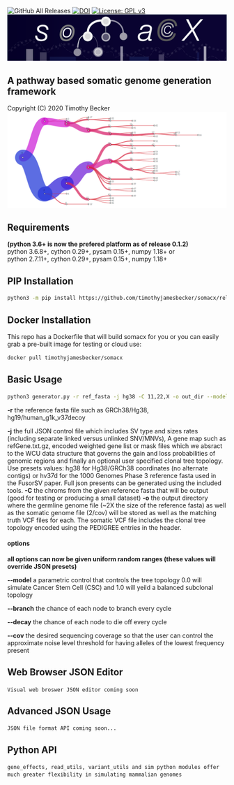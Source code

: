 ![GitHub All Releases](https://img.shields.io/github/downloads/timothyjamesbecker/somacx/total.svg) [![DOI](https://zenodo.org/badge/185091540.svg)](https://zenodo.org/badge/latestdoi/185091540) [![License: GPL v3](https://img.shields.io/badge/License-GPLv3-blue.svg)](https://www.gnu.org/licenses/gpl-3.0)
![Alt text](images/somacx_logo.png?raw=true "somacx") <br>
## A pathway based somatic genome generation framework
Copyright (C) 2020 Timothy Becker
![Alt text](images/clone_tree.png?raw=true "somacx") <br>


## Requirements
<b>(python 3.6+ is now the prefered platform as of release 0.1.2)</b><br>
python 3.6.8+, cython 0.29+, pysam 0.15+, numpy 1.18+ or<br>
python 2.7.11+, cython 0.29+, pysam 0.15+, numpy 1.18+
## PIP Installation
```bash
python3 -m pip install https://github.com/timothyjamesbecker/somacx/releases/download/0.1.2/somacx-0.1.2.tar.gz
```

## Docker Installation
This repo has a Dockerfile that will build somacx for you or you can easily grab a pre-built image for testing or cloud use:
```bash
docker pull timothyjamesbecker/somacx
```

## Basic Usage
```bash
python3 generator.py -r ref_fasta -j hg38 -C 11,22,X -o out_dir --model 0.25,0.75 --cov 2,6
```
<b>-r</b> the reference fasta file such as GRCh38/Hg38, hg19/human_g1k_v37decoy<br>

<b>-j</b> the full JSON control file which includes SV type and sizes rates (including separate linked versus unlinked SNV/MNVs), A gene map such as refGene.txt.gz, encoded weighted gene list or mask files which we absract to the WCU data structure that governs the gain and loss probabilities of genomic regions and finally an optional user specified clonal tree topology.
Use presets values: hg38 for Hg38/GRCh38 coordinates (no alternate contigs) or hv37d for the 1000 Genomes Phase 3 reference fasta used in the FusorSV paper.
Full json presents can be generated using the included tools.
<b>-C</b> the chroms from the given reference fasta that will be output (good for testing or producing a small dataset)
<b>-o</b> the output directory where the germline genome file (~2X the size of the reference fasta) as well as the somatic genome file (2/cov) will be stored as well as the matching truth VCF files for each. The somatic VCF file includes the clonal tree topology encoded using the PEDIGREE entries in the header.

#### options
<b>all options can now be given uniform random ranges (these values will override JSON presets)</b>

<b>--model</b> a parametric control that controls the tree topology 0.0 will simulate Cancer Stem Cell (CSC) and 1.0 will yeild a balanced subclonal topology

<b>--branch</b> the chance of each node to branch every cycle

<b>--decay</b> the chance of each node to die off every cycle

<b>--cov</b> the desired sequencing coverage so that the user can control the approximate noise level threshold for having alleles of the lowest frequency present

## Web Browser JSON Editor
``Visual web broswer JSON editor coming soon``

## Advanced JSON Usage
``JSON file format API coming soon...``

## Python API
``gene_effects, read_utils, variant_utils and sim python modules offer much greater flexibility in simulating mammalian genomes
``
